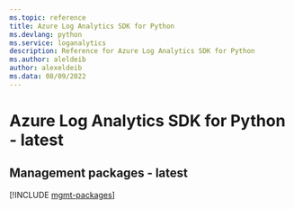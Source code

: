 ```yaml
---
ms.topic: reference
title: Azure Log Analytics SDK for Python
ms.devlang: python
ms.service: loganalytics
description: Reference for Azure Log Analytics SDK for Python
ms.author: aleldeib
author: alexeldeib
ms.data: 08/09/2022
---
```

# Azure Log Analytics SDK for Python - latest

## Management packages - latest
[!INCLUDE [mgmt-packages](log-analytics-mgmt-index.md)]